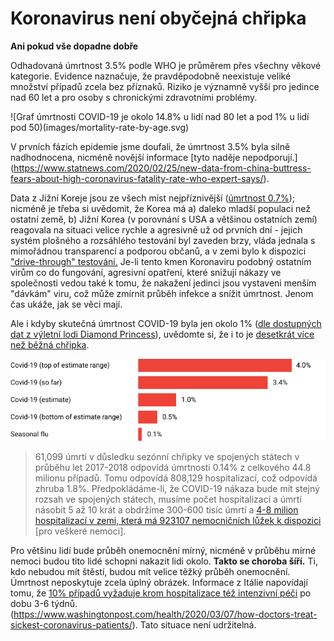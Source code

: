 # Koronavirus není obyčejná chřipka
**Ani pokud vše dopadne dobře**

Odhadovaná úmrtnost 3.5% podle WHO je průměrem přes všechny věkové kategorie. Evidence naznačuje, že pravděpodobně neexistuje veliké množství případů zcela bez příznaků. Riziko je významně vyšší pro jedince nad 60 let a pro osoby s chronickými zdravotními problémy.

![Graf úmrtnosti COVID-19 je okolo 14.8% u lidí nad 80 let a pod 1% u lidí pod 50)(images/mortality-rate-by-age.svg)

V prvních fázích epidemie jsme doufali, že úmrtnost 3.5% byla silně nadhodnocena, nicméně novější informace [tyto naděje nepodporují.]
(https://www.statnews.com/2020/02/25/new-data-from-china-buttress-fears-about-high-coronavirus-fatality-rate-who-expert-says/). 

Data z Jižní Koreje jsou ze všech míst nejpříznivější ([úmrtnost 0.7%](https://twitter.com/marcelsalathe/status/1236914078632812544)); nicméně je třeba si uvědomit, že Korea má a) daleko mladší populaci než ostatní země, b) Jižní Korea (v porovnání s USA a většinou ostatních zemí) reagovala na situaci velice rychle a agresivně už od prvních dní - jejich systém plošného a rozsáhlého testování byl zaveden brzy, vláda jednala s mimořádnou transparencí a podporou občanů, a v zemi bylo k dispozici ["drive-through" testování.](https://twitter.com/cnni/status/1234524871226482688) Je-li tento kmen Koronaviru podobný ostatním virům co do fungování, agresivní opatření, které snižují nákazy ve společnosti vedou také k tomu, že nakažení jedinci jsou vystaveni menším "dávkám" viru, což může zmírnit průběh infekce a snížit úmrtnost. Jenom čas ukáže, jak se věci mají.

Ale i kdyby skutečná úmrtnost COVID-19 byla jen okolo 1% ([dle dostupných dat z výletní lodi Diamond Princess](https://wwwnc.cdc.gov/eid/article/26/6/20-0452_article)), uvědomte si, že i to je [desetkrát více než běžná chřipka](https://www.bloomberg.com/opinion/articles/2020-03-05/how-bad-is-the-coronavirus-let-s-compare-with-sars-ebola-flu).

![Graf úmrtnosti COVID-19. Odhad úmrtnosti mezi 0.5% a 4.0%. Úmrtnost běžné chřipky je 0.1%](images/mortality-rate.svg)

> 61,099 úmrtí v důsledku sezónní chřipky ve spojených státech v průběhu let 2017-2018 odpovídá úmrtnosti 0.14% z celkového 44.8 milionu případů. Tomu odpovídá 808,129 hospitalizací, což odpovídá zhruba 1.8%. Předpokládáme-li, že  COVID-19 nákaza bude mít stejný rozsah ve spojených státech, musíme počet hospitalizací a úmrtí násobit 5 až 10 krát a obdržíme 300-600 tisíc úmrtí a [4-8 milion hospitalizací v zemi, která má 923107 nemocničních lůžek k dispozici](https://www.bloomberg.com/opinion/articles/2020-03-05/how-bad-is-the-coronavirus-let-s-compare-with-sars-ebola-flu) \[pro veškeré nemoci\].

Pro většinu lidí bude průběh onemocnění mírný, nicméně v průběhu mírné nemoci budou tito lidé schopni nakazit lidi okolo. **Takto se choroba šíří.** Ti, kdo nebudou mít štěstí, budou mít velice těžký průběh onemocnění. Úmrtnost neposkytuje zcela úplný obrázek. Informace z Itálie napovídají tomu, že [10% případů vyžaduje krom hospitalizace též intenzivní péči](https://twitter.com/marcelsalathe/status/1235662457261023232) po dobu 3-6 týdnů. (https://www.washingtonpost.com/health/2020/03/07/how-doctors-treat-sickest-coronavirus-patients/). Tato situace není udržitelná.
